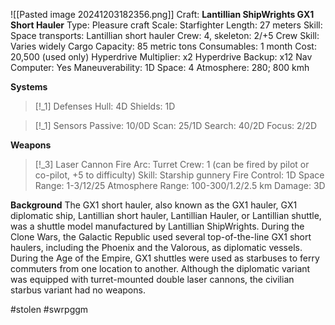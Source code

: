 ![[Pasted image 20241203182356.png]]
Craft: **Lantillian ShipWrights GX1 Short Hauler**
Type: Pleasure craft
Scale: Starfighter
Length: 27 meters
Skill: Space transports: Lantillian short hauler
Crew: 4, skeleton: 2/+5
Crew Skill: Varies widely
Cargo Capacity: 85 metric tons
Consumables: 1 month
Cost: 20,500 (used only)
Hyperdrive Multiplier: x2
Hyperdrive Backup: x12
Nav Computer: Yes
Maneuverability: 1D
Space: 4
Atmosphere: 280; 800 kmh

**Systems**
> [!_1] Defenses
> Hull: 4D
> Shields: 1D

> [!_1] Sensors
> Passive: 10/0D
> Scan: 25/1D
> Search: 40/2D
> Focus: 2/2D

**Weapons**
> [!_3] Laser Cannon
> Fire Arc: Turret
> Crew: 1 (can be fired by pilot or co-pilot, +5 to difficulty)
> Skill: Starship gunnery
> Fire Control: 1D
> Space Range: 1-3/12/25
> Atmosphere Range: 100-300/1.2/2.5 km
> Damage: 3D

**Background**
The GX1 short hauler, also known as the GX1 hauler, GX1 diplomatic ship, Lantillian short hauler, Lantillian Hauler, or Lantillian shuttle, was a shuttle model manufactured by Lantillian ShipWrights. During the Clone Wars, the Galactic Republic used several top-of-the-line GX1 short haulers, including the Phoenix and the Valorous, as diplomatic vessels. During the Age of the Empire, GX1 shuttles were used as starbuses to ferry commuters from one location to another. Although the diplomatic variant was equipped with turret-mounted double laser cannons, the civilian starbus variant had no weapons.

#stolen #swrpggm 